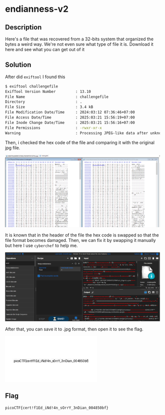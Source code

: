 # endianness-v2

## Description

Here's a file that was recovered from a 32-bits system that organized the bytes a weird way. We're not even sure what type of file it is.
Download it here and see what you can get out of it

## Solution

After did `exiftool` I found this

```sh
$ exiftool challengefile
ExifTool Version Number         : 13.10
File Name                       : challengefile
Directory                       : .
File Size                       : 3.4 kB
File Modification Date/Time     : 2024:03:12 07:36:46+07:00
File Access Date/Time           : 2025:03:21 15:56:19+07:00
File Inode Change Date/Time     : 2025:03:21 15:56:16+07:00
File Permissions                : -rwxr-xr-x
Warning                         : Processing JPEG-like data after unknown 1-byte header
```

Then, i checked the hex code of the file and comparing it with the original jpg file.

![endian](/assets/endian.PNG)

It is known that in the header of the file the hex code is swapped so that the file format becomes damaged. Then, we can fix it by swapping it manually but here I use `cyberchef` to help me.

![endian2](/assets/endian2.PNG)

After that, you can save it to .jpg format, then open it to see the flag.

![flag](/assets/flag.jpg)

## Flag
    picoCTF{cert!f1Ed_iNd!4n_sOrrY_3nDian_004850bf}